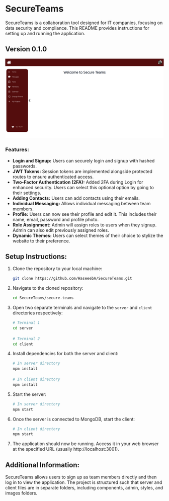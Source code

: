 # SecureTeams

SecureTeams is a collaboration tool designed for IT companies, focusing on data security and compliance. This README provides instructions for setting up and running the application.

## Version 0.1.0
![Homepage](secure-teams/client/src/images/Screenshot%20from%202024-03-04%2000-00-10.png)

### Features:
- **Login and Signup:** Users can securely login and signup with hashed passwords.
- **JWT Tokens:** Session tokens are implemented alongside protected routes to ensure authenticated access.
- **Two-Factor Authentication (2FA):** Added 2FA during Login for enhanced security. Users can select this optional option by going to their settings.
- **Adding Contacts:** Users can add contacts using their emails.
- **Individual Messaging:** Allows individual messaging between team members.
- **Profile:** Users can now see their profile and edit it. This includes their name, email, password and profile photo.
- **Role Assignment:** Admin will assign roles to users when they signup. Admin can also edit previously assigned roles.
- **Dynamic Themes:** Users can select themes of their choice to stylize the website to their preference.

## Setup Instructions:

1. Clone the repository to your local machine:
    ```bash
    git clone https://github.com/HaseeebA/SecureTeams.git
    ```

2. Navigate to the cloned repository:
    ```bash
    cd SecureTeams/secure-teams
    ```

3. Open two separate terminals and navigate to the `server` and `client` directories respectively:
    ```bash
    # Terminal 1
    cd server

    # Terminal 2
    cd client
    ```

4. Install dependencies for both the server and client:
    ```bash
    # In server directory
    npm install

    # In client directory
    npm install
    ```

5. Start the server:
    ```bash
    # In server directory
    npm start
    ```

6. Once the server is connected to MongoDB, start the client:
    ```bash
    # In client directory
    npm start
    ```

7. The application should now be running. Access it in your web browser at the specified URL (usually http://localhost:3001).

## Additional Information:

SecureTeams allows users to sign up as team members directly and then log in to view the application. The project is structured such that server and client files are in separate folders, including components, admin, styles, and images folders.
